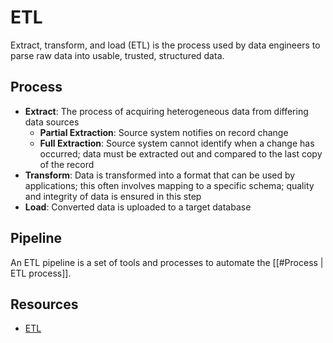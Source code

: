 # ETL
Extract, transform, and load (ETL) is the process used by data engineers to parse raw data into usable, trusted, structured data.
## Process
* **Extract**: The process of acquiring heterogeneous data from differing data sources
	* **Partial Extraction**: Source system notifies on record change
	* **Full Extraction**: Source system cannot identify when a change has occurred; data must be extracted out and compared to the last copy of the record
* **Transform**: Data is transformed into a format that can be used by applications; this often involves mapping to a specific schema; quality and integrity of data is ensured in this step
* **Load**: Converted data is uploaded to a target database
## Pipeline
An ETL pipeline is a set of tools and processes to automate the [[#Process | ETL process]].
## Resources
* [ETL](https://www.databricks.com/discover/etl)